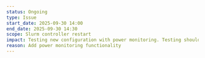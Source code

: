 ```yaml
---
status: Ongoing
type: Issue
start_date: 2025-09-30 14:00
end_date: 2025-09-30 14:30
scope: Slurm controller restart
impact: Testing new configuration with power monitoring. Testing should take around 15-30mins to complete. Whilst this is happening users will be unable to submit jobs or query job status.
reason: Add power monitoring functionality 
---
```

